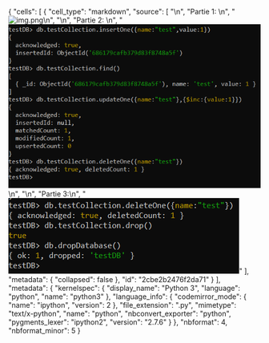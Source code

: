 {
 "cells": [
  {
   "cell_type": "markdown",
   "source": [
    "\n",
    "Partie 1: \n",
    "![img.png](img.png)\n",
    "\n",
    "Partie 2: \n",
    "![img_1.png](img_1.png)\n",
    "\n",
    "Partie 3:\n",
    "![img_2.png](img_2.png)"
   ],
   "metadata": {
    "collapsed": false
   },
   "id": "2cbe2b2476f2da71"
  }
 ],
 "metadata": {
  "kernelspec": {
   "display_name": "Python 3",
   "language": "python",
   "name": "python3"
  },
  "language_info": {
   "codemirror_mode": {
    "name": "ipython",
    "version": 2
   },
   "file_extension": ".py",
   "mimetype": "text/x-python",
   "name": "python",
   "nbconvert_exporter": "python",
   "pygments_lexer": "ipython2",
   "version": "2.7.6"
  }
 },
 "nbformat": 4,
 "nbformat_minor": 5
}
